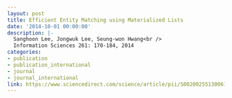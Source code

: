 ```yaml
---
layout: post
title: Efficient Entity Matching using Materialized Lists
date: '2014-10-01 00:00:00'
description: |-
  Sanghoon Lee, Jongwuk Lee, Seung-won Hwang<br />
  Information Sciences 261: 170-184, 2014
categories:
- publication
- publication_international
- journal
- journal_international
link: https://www.sciencedirect.com/science/article/pii/S002002551300618X
---
```

